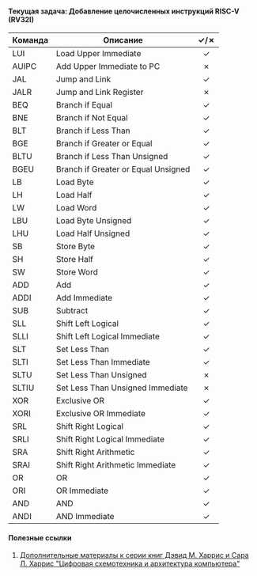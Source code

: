 #### Текущая задача: Добавление целочисленных инструкций RISC-V (RV32I)
| Команда | Описание                            |&check;/&cross;|
|---------|-------------------------------------|:-------------:|
| LUI     | Load Upper Immediate                | &check;       |
| AUIPC   | Add Upper Immediate to PC           | &cross;       |
| JAL     | Jump and Link                       | &check;       |
| JALR    | Jump and Link Register              | &cross;       |
| BEQ     | Branch if Equal                     | &check;       |
| BNE     | Branch if Not Equal                 | &check;       |
| BLT     | Branch if Less Than                 | &check;       |
| BGE     | Branch if Greater or Equal          | &check;       |
| BLTU    | Branch if Less Than Unsigned        | &check;       |
| BGEU    | Branch if Greater or Equal Unsigned | &check;       |
| LB      | Load Byte                           | &check;       |
| LH      | Load Half                           | &check;       |
| LW      | Load Word                           | &check;       |
| LBU     | Load Byte Unsigned                  | &check;       |
| LHU     | Load Half Unsigned                  | &check;       |
| SB      | Store Byte                          | &check;       |
| SH      | Store Half                          | &check;       |
| SW      | Store Word                          | &check;       |
| ADD     | Add                                 | &check;       |
| ADDI    | Add Immediate                       | &check;       |
| SUB     | Subtract                            | &check;       |
| SLL     | Shift Left Logical                  | &check;       |
| SLLI    | Shift Left Logical Immediate        | &check;       |
| SLT     | Set Less Than                       | &check;       |
| SLTI    | Set Less Than Immediate             | &check;       |
| SLTU    | Set Less Than Unsigned              | &cross;       |
| SLTIU   | Set Less Than Unsigned Immediate    | &cross;       |
| XOR     | Exclusive OR                        | &check;       |
| XORI    | Exclusive OR Immediate              | &check;       |
| SRL     | Shift Right Logical                 | &check;       |
| SRLI    | Shift Right Logical Immediate       | &check;       |
| SRA     | Shift Right Arithmetic              | &check;       |
| SRAI    | Shift Right Arithmetic Immediate    | &check;       |
| OR      | OR                                  | &check;       |
| ORI     | OR Immediate                        | &check;       |
| AND     | AND                                 | &check;       |
| ANDI    | AND Immediate                       | &check;       |

#### Полезные ссылки
1. [Дополнительные материалы к серии книг Дэвид М. Харрис и Сара Л. Харрис "Цифровая схемотехника и архитектура компьютера"](https://pages.hmc.edu/harris/ddca/)
